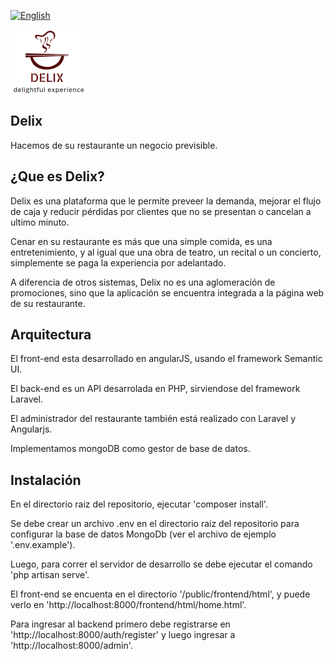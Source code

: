 
[![English](http://sell.judaskissmovie.com/wp-content/uploads/2012/11/English-Button.jpg)](https://github.com/EmprendedoresLA/emprendevs-equipo-4/blob/master/readme.eng.md)

![logo Delix](https://raw.githubusercontent.com/EmprendedoresLA/emprendevs-equipo-4/master/public/images/logo2.png)

## Delix
Hacemos de su restaurante un negocio previsible.

## ¿Que es Delix?
Delix es una plataforma que le permite preveer la demanda, mejorar el flujo de caja y reducir pérdidas por clientes que no se presentan o cancelan a ultimo minuto.

Cenar en su restaurante es más que una simple comida, es una entretenimiento, y al igual que una obra de teatro, un recital o un concierto, simplemente se paga la experiencia por adelantado.

A diferencia de otros sistemas, Delix no es una aglomeración de promociones, sino que la aplicación se encuentra integrada a la página web de su restaurante.

## Arquitectura
El front-end esta desarrollado en angularJS, usando el framework Semantic UI.

El back-end es un API desarrolada en PHP, sirviendose del framework Laravel.

El administrador del restaurante también está realizado con Laravel y Angularjs.

Implementamos mongoDB como gestor de base de datos.

## Instalación
En el directorio raiz del repositorio, ejecutar 'composer install'.

Se debe crear un archivo .env en el directorio raiz del repositorio para configurar la base de datos MongoDb (ver el archivo de ejemplo '.env.example').

Luego, para correr el servidor de desarrollo se debe ejecutar el comando 'php artisan serve'.

El front-end se encuenta en el directorio '/public/frontend/html', y puede verlo en 'http://localhost:8000/frontend/html/home.html'.

Para ingresar al backend primero debe registrarse en 'http://localhost:8000/auth/register' y luego ingresar a 'http://localhost:8000/admin'.
